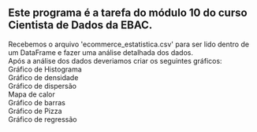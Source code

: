 ## Este programa é a tarefa do módulo 10 do curso Cientista de Dados da EBAC.
Recebemos o arquivo 'ecommerce_estatistica.csv' para ser lido dentro de um DataFrame e fazer uma análise detalhada dos dados.  
Após a análise dos dados deveriamos criar os seguintes gráficos:  
Gráfico de Histograma  
Gráfico de densidade  
Gráfico de dispersão  
Mapa de calor  
Gráfico de barras  
Gráfico de Pizza  
Gráfico de regressão  
